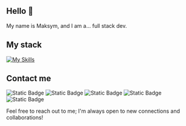 ## Hello 👋

My name is Maksym, and I am a... full stack dev.

## My stack
[![My Skills](https://skillicons.dev/icons?i=html,css,js,ts,react,nextjs,redux,nodejs,postman,graphql,git,github,mongodb,vite)](https://skillicons.dev)

## Contact me
![Static Badge](https://img.shields.io/badge/telegram-4b99e0?style=flat&logo=telegram&logoColor=%23ffffff&labelColor=4b99e0&link=https%3A%2F%2Ft.me%2FMaksDevUa)
![Static Badge](https://img.shields.io/badge/reddit-ff4500?style=flat&logo=Reddit&logoColor=%23ffffff&labelColor=%23ff4500&link=https%3A%2F%2Ft.me%2FMaksDevUa)
![Static Badge](https://img.shields.io/badge/discord-5865f2?style=flat&logo=Discord&logoColor=%23ffffff&labelColor=%235865f2&link=https%3A%2F%2Ft.me%2FMaksDevUa)
![Static Badge](https://img.shields.io/badge/LinkedIn-0c64c5?style=flat&logo=LinkedIn&logoColor=%23ffffff&labelColor=%230c64c5)
![Static Badge](https://img.shields.io/badge/Gmail-ffffff?style=flat&logo=Gmail&labelColor=%23ffffff)

Feel free to reach out to me; I'm always open to new connections and collaborations!
<!--
**Maksym235/Maksym235** is a ✨ _special_ ✨ repository because its `README.md` (this file) appears on your GitHub profile.

Here are some ideas to get you started:

- 🔭 I’m currently working on ...
- 🌱 I’m currently learning ...
- 👯 I’m looking to collaborate on ...
- 🤔 I’m looking for help with ...
- 💬 Ask me about ...
- 📫 How to reach me: ...
- 😄 Pronouns: ...
- ⚡ Fun fact: ...
-->
